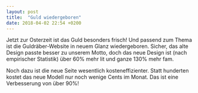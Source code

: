 ```yaml
---
layout: post
title:  "Guld wiedergeboren"
date: 2018-04-02 22:54 +0200
---
```


Jetzt zur Osterzeit ist das Guld besonders frisch!
Und passend zum Thema ist die Guldräber-Website in neuem Glanz
wiedergeboren. Sicher, das alte Design passte besser zu unserem Motto,
doch das neue Design ist (nach empirischer Statistik) über 60% mehr lit
und ganze 130% mehr fam.

Noch dazu ist die neue Seite wesentlich kosteneffizienter.
Statt hunderten kostet das neue Modell nur noch wenige Cents im Monat.
Das ist eine Verbesserung von über 90%!
